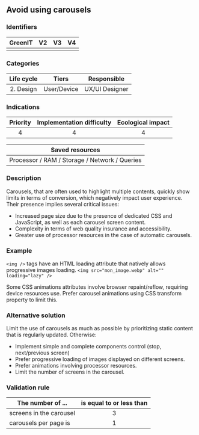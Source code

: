 ## Avoid using carousels

### Identifiers

| GreenIT | V2  | V3  | V4  |
| :-----: | :-: | :-: | :-: |
|         |     |     |     |

### Categories

| Life cycle |    Tiers    |  Responsible   |
| :--------: | :---------: | :------------: |
| 2. Design  | User/Device | UX/UI Designer |

### Indications

| Priority | Implementation difficulty | Ecological impact |
| :------: | :-----------------------: | :---------------: |
|    4     |             4             |         4         |

|                Saved resources                |
| :-------------------------------------------: |
| Processor / RAM / Storage / Network / Queries |

### Description

Carousels, that are often used to highlight multiple contents, quickly show limits in terms of conversion, which negatively impact user experience. Their presence implies several critical issues:

- Increased page size due to the presence of dedicated CSS and JavaScript, as well as each carousel screen content.
- Complexity in terms of web quality insurance and accessibility.
- Greater use of processor resources in the case of automatic carousels.

### Example

`<img />` tags have an HTML loading attribute that natively allows progressive images loading.
`<img src="mon_image.webp" alt="" loading="lazy" />`

Some CSS animations attributes involve browser repaint/reflow, requiring device resources use. Prefer carousel animations using CSS transform property to limit this.

### Alternative solution

Limit the use of carousels as much as possible by prioritizing static content that is regularly updated. Otherwise:

- Implement simple and complete components control (stop, next/previous screen)
- Prefer progressive loading of images displayed on different screens.
- Prefer animations involving processor resources.
- Limit the number of screens in the carousel.

### Validation rule

| The number of ...       | is equal to or less than |
| ----------------------- | :----------------------: |
| screens in the carousel |            3             |
| carousels per page is   |            1             |
